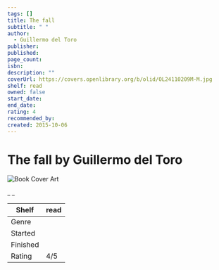```yaml
---
tags: []
title: The fall
subtitle: " "
author:
  - Guillermo del Toro
publisher:
published:
page_count:
isbn:
description: ""
coverUrl: https://covers.openlibrary.org/b/olid/OL24110209M-M.jpg
shelf: read
owned: false
start_date:
end_date:
rating: 4
recommended_by:
created: 2015-10-06
---
```


# The fall by Guillermo del Toro

![Book Cover Art](https://covers.openlibrary.org/b/olid/OL24110209M-M.jpg)

_ _

| Shelf | read |
| --- | --- |
| Genre |  |
| Started |  |
| Finished |  |
| Rating | 4/5 |

